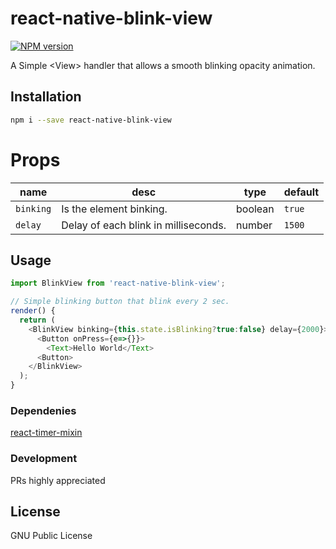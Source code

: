 # react-native-blink-view
[![NPM version](https://badge.fury.io/js/react-native-blink-view.svg)](http://badge.fury.io/js/react-native-blink-view)

A Simple &lt;View> handler that allows a smooth blinking opacity animation.

## Installation
```sh
npm i --save react-native-blink-view
```

# Props
| name | desc | type | default
| --- | --- | --- | --- |
| `binking` | Is the element binking. | boolean | `true`
| `delay` | Delay of each blink in milliseconds.  | number | `1500`


## Usage
```javascript
import BlinkView from 'react-native-blink-view';

// Simple blinking button that blink every 2 sec.
render() {
  return (
    <BlinkView binking={this.state.isBlinking?true:false} delay={2000}>
      <Button onPress={e=>{}}>
        <Text>Hello World</Text>
      <Button>
    </BlinkView>
  );
}
```

### Dependenies
 [react-timer-mixin](https://github.com/reactjs/react-timer-mixin)
### Development

PRs highly appreciated

License
----
GNU Public License
